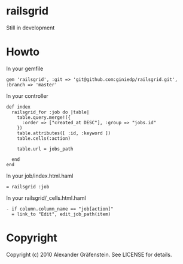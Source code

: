 railsgrid
=====


Still in development

Howto
=====
In your gemfile

    gem 'railsgrid', :git => 'git@github.com:giniedp/railsgrid.git', :branch => 'master'
    
In your controller

    def index
      railsgrid_for :job do |table|
        table.query.merge!({
          :order => ["created_at DESC"], :group => "jobs.id"
        })
        table.attributes([ :id, :keyword ])
        table.cells(:action)
        
        table.url = jobs_path
    
      end
    end
  
In your job/index.html.haml

    = railsgrid :job
  
In your railsgrid/_cells.html.haml

    - if column.column_name == "job[action]"
      = link_to "Edit", edit_job_path(item)
 

Copyright
=====

Copyright (c) 2010 Alexander Gräfenstein. See LICENSE for details.
